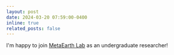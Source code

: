 ```yaml
---
layout: post
date: 2024-03-20 07:59:00-0400
inline: true
related_posts: false
---
```


I'm happy to join <a href='https://melab.kaist.ac.kr/'>MetaEarth Lab</a> as an undergraduate researcher!
